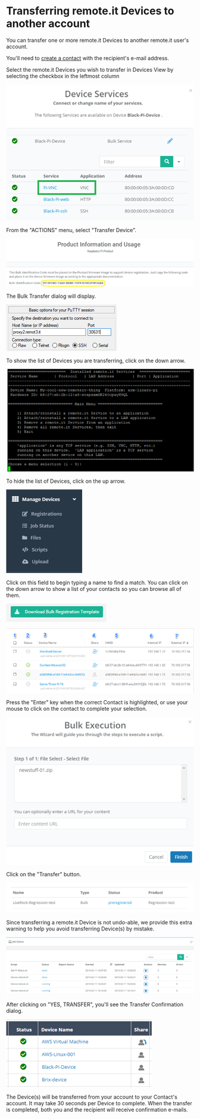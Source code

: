 # Transferring remote.it Devices to another account

You can transfer one or more remote.it Devices to another remote.it user's account.

You'll need to [create a contact](managing-contacts/create-a-contact.md) with the recipient's e-mail address.

Select the remote.it Devices you wish to transfer in Devices View by selecting the checkbox in the leftmost column

![](../.gitbook/assets/image%20%28229%29.png)

From the "ACTIONS" menu, select "Transfer Device".

![](../.gitbook/assets/image%20%28242%29.png)

The Bulk Transfer dialog will display.  

![](../.gitbook/assets/image%20%2818%29.png)

To show the list of Devices you are transferring, click on the down arrow.

![](../.gitbook/assets/image%20%28220%29.png)

To hide the list of Devices, click on the up arrow.

![](../.gitbook/assets/image%20%28295%29.png)

Click on this field to begin typing a name to find a match.  You can click on the down arrow to show a list of your contacts so you can browse all of them.

![](../.gitbook/assets/image%20%28178%29.png)

![](../.gitbook/assets/image%20%28101%29.png)

Press the "Enter" key when the correct Contact is highlighted, or use your mouse to click on the contact to complete your selection.

![](../.gitbook/assets/image%20%28358%29.png)

Click on the "Transfer" button.

![](../.gitbook/assets/image%20%28320%29.png)

Since transferring a remote.it Device is not undo-able, we provide this extra warning to help you avoid transferring Device\(s\) by mistake.

![](../.gitbook/assets/image%20%28122%29.png)

After clicking on "YES, TRANSFER", you'll see the Transfer Confirmation dialog.

![](../.gitbook/assets/image%20%28258%29.png)

The Device\(s\) will be transferred from your account to your Contact's account.  It may take 30 seconds per Device to complete.  When the transfer is completed, both you and the recipient will receive confirmation e-mails.

